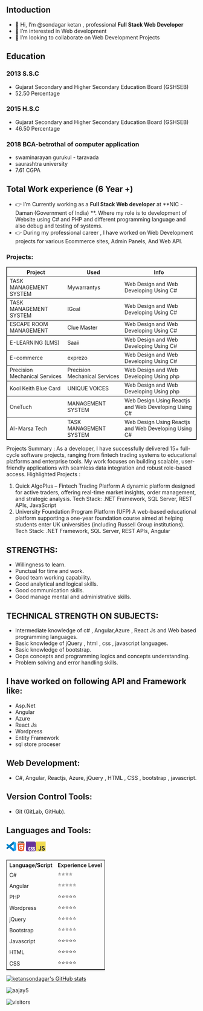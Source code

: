 ## Intoduction
- 👋 Hi, I’m @sondagar ketan , professional **Full Stack Web Developer**
- 👀 I’m interested in Web development
- 💞️ I’m looking to collaborate on Web Development Projects



## Education
### 2013 S.S.C 
- Gujarat Secondary and Higher Secondary Education Board (GSHSEB)
- 52.50 Percentage


### 2015 H.S.C 
- Gujarat Secondary and Higher Secondary Education Board (GSHSEB)
- 46.50 Percentage


### 2018 BCA-betrothal of computer application
- swaminarayan gurukul - taravada
- saurashtra university
- 7.61 CGPA


## Total Work experience (6 Year +)
- 👉 I’m Currently working as a **Full Stack Web developer** at **NIC - Daman (Government of India) **.  Where my role is to development of Website using C# and PHP and different  programming language and also debug and testing of systems.
- 👉 During my professional career , I have worked on Web Development projects for various Ecommerce sites, Admin Panels, And Web API.

<h3>Projects:</h3>
<table style="width:fit-content; border: 1px solid;">
 <tr style="width:fit-content; border: 1px solid;">
    <th> Project </th>
    <th> Used </th>
    <th> Info </th>
  </tr>
  <tr style="width:fit-content; border: 1px solid;">
    <td> TASK MANAGEMENT SYSTEM </td>
    <td> Mywarrantys </td>
    <td> Web Design and Web Developing Using C# </td>
  </tr>
  <tr style="width:fit-content; border: 1px solid;">
    <td> TASK MANAGEMENT SYSTEM </td>
    <td> IGoal </td>
    <td> Web Design and Web Developing Using C# </td>
  </tr>
  <tr style="width:fit-content; border: 1px solid;">
    <td> ESCAPE ROOM MANAGEMENT </td>
    <td> Clue Master </td>
    <td> Web Design and Web Developing Using C# </td>
  </tr>
  <tr style="width:fit-content; border: 1px solid;">
    <td> E-LEARNING (LMS) </td>
    <td> Saaii </td>
    <td> Web Design and Web Developing Using C# </td>
  </tr>
  <tr style="width:fit-content; border: 1px solid;">
    <td> E-commerce </td>
    <td> exprezo </td>
    <td> Web Design and Web Developing Using C# </td>
  </tr>
  <tr style="width:fit-content; border: 1px solid;">
    <td> Precision Mechanical Services </td>
    <td> Precision Mechanical Services </td>
    <td> Web Design and Web Developing Using php </td>
  </tr>
  <tr style="width:fit-content; border: 1px solid;">
    <td> Kool Keith Blue Card </td>
    <td> UNIQUE VOICES </td>
    <td> Web Design and Web Developing Using php </td>
  </tr>
 <tr style="width:fit-content; border: 1px solid;">
    <td> OneTuch </td>
    <td> MANAGEMENT SYSTEM  </td>
    <td> Web Design Using Reactjs and Web Developing Using C#  </td>
  </tr>
 <tr style="width:fit-content; border: 1px solid;">
    <td> Al-Marsa Tech </td>
    <td> TASK MANAGEMENT SYSTEM  </td>
    <td> Web Design Using Reactjs and Web Developing Using C#  </td>
  </tr>
</table>

Projects Summary :
As a developer, I have successfully delivered 15+ full-cycle software projects, ranging
from fintech trading systems to educational platforms and enterprise tools. My work
focuses on building scalable, user-friendly applications with seamless data integration
and robust role-based access.
Highlighted Projects :
1. Quick AlgoPlus – Fintech Trading Platform A dynamic platform designed for
active traders, offering real-time market insights, order management, and
strategic analysis. Tech Stack: .NET Framework, SQL Server, REST APIs,
JavaScript
2. University Foundation Program Platform (UFP) A web-based educational
platform supporting a one-year foundation course aimed at helping students
enter UK universities (including Russell Group institutions). Tech Stack: .NET
Framework, SQL Server, REST APIs, Angular

## STRENGTHS:
- Willingness to learn.
- Punctual for time and work.
- Good team working capability.
- Good analytical and logical skills.
- Good communication skills.
- Good manage mental and administrative skills.

## TECHNICAL STRENGTH ON SUBJECTS:
- Intermediate knowledge of c# , Angular,Azure , React Js and Web based programming languages.
- Basic knowledge of jQuery , html , css , javascript languages.
- Basic knowledge of bootstrap.
- Oops concepts and programming logics and concepts understanding.
- Problem solving and error handling skills.


## I have worked on following API and Framework like:
- Asp.Net
- Angular
- Azure 
- React Js 
- Wordpress
- Entity Framework
- sql store proceser


## Web Development:

- C#, Angular, Reactjs, Azure, jQuery , HTML , CSS , bootstrap , javascript. 


## Version Control Tools:

- Git (GitLab, GitHub). 



## Languages and Tools:
<img align="left" alt="Visual Studio Code" width="26px" src="https://raw.githubusercontent.com/github/explore/80688e429a7d4ef2fca1e82350fe8e3517d3494d/topics/visual-studio-code/visual-studio-code.png" />
<img align="left" alt="HTML5" width="26px" src="https://raw.githubusercontent.com/github/explore/80688e429a7d4ef2fca1e82350fe8e3517d3494d/topics/html/html.png" />
<img align="left" alt="CSS3" width="26px" src="https://raw.githubusercontent.com/github/explore/80688e429a7d4ef2fca1e82350fe8e3517d3494d/topics/css/css.png" />
<img align="left" alt="JavaScript" width="26px" src="https://raw.githubusercontent.com/github/explore/80688e429a7d4ef2fca1e82350fe8e3517d3494d/topics/javascript/javascript.png"/>
<br/><br/>


<table style="width:fit-content; border: 1px solid;">
    <tr>
    <th> Language/Script </th>
    <th> Experience Level</th>
  </tr>
  <tr>
    <td> C# </td>
    <td>&#11088;&#11088;&#11088;&#11088;</td>
  </tr>
 <tr>
    <td> Angular </td>
    <td>&#11088;&#11088;&#11088;&#11088;&#11088;</td>
  </tr>
  <tr>
    <td> PHP </td>
    <td>&#11088;&#11088;&#11088;&#11088;&#11088;</td>
  </tr>
 <tr>
    <td> Wordpress </td>
    <td>&#11088;&#11088;&#11088;&#11088;&#11088;</td>
  </tr>
  <tr>
    <td> jQuery </td>
    <td>&#11088;&#11088;&#11088;&#11088;&#11088;</td>
  </tr>
  <tr>
    <td> Bootstrap </td>
    <td>&#11088;&#11088;&#11088;&#11088;&#11088;</td>
  </tr>
  <tr>
    <td> Javascript </td>
    <td>&#11088;&#11088;&#11088;&#11088;&#11088;</td>
  </tr>
  <tr>
    <td> HTML </td>
    <td>&#11088;&#11088;&#11088;&#11088;&#11088;</td>
  </tr>
  <tr>
    <td> CSS </td>
    <td>&#11088;&#11088;&#11088;&#11088;&#11088;</td>
  </tr>
</table>

[![ketansondagar's GitHub stats](https://github-readme-stats.vercel.app/api?username=ketansondagar&show_icons=true&theme=radical)
](https://github.com/anuraghazra/github-readme-stats)

<p ><img  src="https://github-readme-streak-stats.herokuapp.com/?user=ketansondagar&theme=dark" width="494" height="195"  alt="aajay5" /></p>


![visitors](https://visitor-badge.glitch.me/badge?page_id=ketansondagar.visitor-badge)

<!---
ketansondagar/ketansondagar is a ✨ special ✨ repository because its `README.md` (this file) appears on your GitHub profile.
You can click the Preview link to take a look at your changes.
--->

